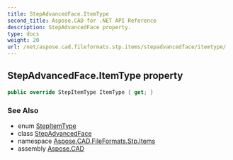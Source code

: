 ```yaml
---
title: StepAdvancedFace.ItemType
second_title: Aspose.CAD for .NET API Reference
description: StepAdvancedFace property. 
type: docs
weight: 20
url: /net/aspose.cad.fileformats.stp.items/stepadvancedface/itemtype/
---
```

## StepAdvancedFace.ItemType property

```csharp
public override StepItemType ItemType { get; }
```

### See Also

* enum [StepItemType](../../stepitemtype/)
* class [StepAdvancedFace](../)
* namespace [Aspose.CAD.FileFormats.Stp.Items](../../stepadvancedface/)
* assembly [Aspose.CAD](../../../)


